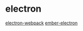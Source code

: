 # electron

[electron-webpack](https://github.com/electron-userland/electron-webpack)
[ember-electron](https://github.com/adopted-ember-addons/ember-electron)
